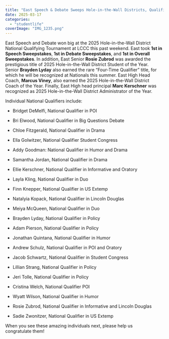 ```yaml
---
title: "East Speech & Debate Sweeps Hole-in-the-Wall Districts, Qualifies 22 for Nationals"
date: 2025-03-17
categories: 
  - "studentlife"
coverImage: "IMG_1235.png"
---
```


East Speech and Debate won big at the 2025 Hole-in-the-Wall District National Qualifying Tournament at LCCC this past weekend. East took **1st in Speech Sweepstakes**, **1st in Debate Sweepstakes**, and **1st in Overall Sweepstakes**. In addition, East Senior **Rosie Zubrod** was awarded the prestigious title of 2025 Hole-in-the-Wall District Student of the Year. Senior **Brayden Lyday** also earned the rare “Four-Time Qualifier” title, for which he will be recognized at Nationals this summer. East High Head Coach, **Marcus Viney**, also earned the 2025 Hole-in-the-Wall District Coach of the Year. Finally, East High head principal **Marc Kerschner** was recognized as 2025 Hole-in-the-Wall District Administrator of the Year.

Individual National Qualifiers include:

- Bridget DeMelfi, National Qualifier in POI
    
- Bri Elwood, National Qualifier in Big Questions Debate
    
- Chloe Fitzgerald, National Qualifier in Drama
    
- Ella Golwitzer, National Qualifier Student Congress
    
- Addy Goodman: National Qualifier in Humor and Drama
    
- Samantha Jordan, National Qualifier in Drama
    
- Ellie Kerschner, National Qualifier in Informative and Oratory
    
- Layla Kling, National Qualifier in Duo
    
- Finn Knepper, National Qualifier in US Extemp
    
- Natalyia Kopack, National Qualifier in Lincoln Douglas
    
- Meiya McQueen, National Qualifier in Duo
    
- Brayden Lyday, National Qualifier in Policy
    
- Adam Pierson, National Qualifier in Policy
    
- Jonathan Quintana, National Qualifier in Humor
    
- Andrew Schulz, National Qualifier in POI and Oratory
    
- Jacob Schwartz, National Qualifier in Student Congress
    
- Lillian Strang, National Qualifier in Policy
    
- Jeri Tolle, National Qualifier in Policy
    
- Cristina Welch, National Qualifier POI
    
- Wyatt Wilson, National Qualifier in Humor
    
- Rosie Zubrod, National Qualifier in Informative and Lincoln Douglas
    
- Sadie Zwonitzer, National Qualifier in US Extemp
    

When you see these amazing individuals next, please help us congratulate them!
